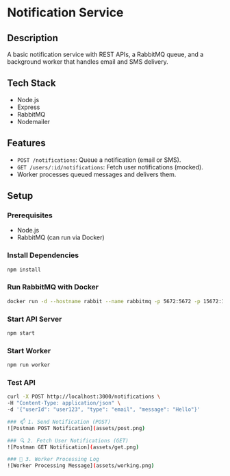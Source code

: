 # Notification Service

## Description
A basic notification service with REST APIs, a RabbitMQ queue, and a background worker that handles email and SMS delivery.

## Tech Stack
- Node.js
- Express
- RabbitMQ
- Nodemailer

## Features
- `POST /notifications`: Queue a notification (email or SMS).
- `GET /users/:id/notifications`: Fetch user notifications (mocked).
- Worker processes queued messages and delivers them.

## Setup

### Prerequisites
- Node.js
- RabbitMQ (can run via Docker)

### Install Dependencies
```bash
npm install
```

### Run RabbitMQ with Docker
```bash
docker run -d --hostname rabbit --name rabbitmq -p 5672:5672 -p 15672:15672 rabbitmq:3-management
```

### Start API Server
```bash
npm start
```

### Start Worker
```bash
npm run worker
```

### Test API
```bash
curl -X POST http://localhost:3000/notifications \
-H "Content-Type: application/json" \
-d '{"userId": "user123", "type": "email", "message": "Hello"}'

### 📫 1. Send Notification (POST)
![Postman POST Notification](assets/post.png)

### 🔍 2. Fetch User Notifications (GET)
![Postman GET Notification](assets/get.png)

### 🧠 3. Worker Processing Log
![Worker Processing Message](assets/working.png)



